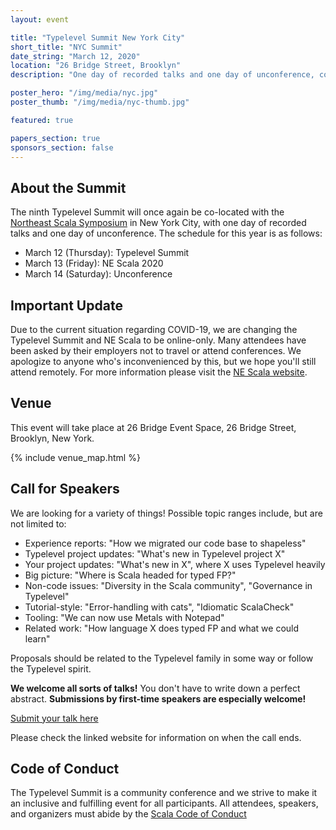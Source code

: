 ```yaml
---
layout: event

title: "Typelevel Summit New York City"
short_title: "NYC Summit"
date_string: "March 12, 2020"
location: "26 Bridge Street, Brooklyn"
description: "One day of recorded talks and one day of unconference, co-located with NE Scala."

poster_hero: "/img/media/nyc.jpg"
poster_thumb: "/img/media/nyc-thumb.jpg"

featured: true

papers_section: true
sponsors_section: false
---
```


## About the Summit

The ninth Typelevel Summit will once again be co-located with the <a href="https://twitter.com/nescalas/status/1201601425211609088">Northeast Scala Symposium</a> in New York City, with one day of recorded talks and one day of unconference.
The schedule for this year is as follows:

* March 12 (Thursday): Typelevel Summit
* March 13 (Friday): NE Scala 2020
* March 14 (Saturday): Unconference

## Important Update

Due to the current situation regarding COVID-19, we are changing the Typelevel Summit and NE Scala to be online-only. Many attendees have been asked by their employers not to travel or attend conferences. We apologize to anyone who's inconvenienced by this, but we hope you'll still attend remotely.
For more information please visit the [NE Scala website](https://nescala.io/).

## Venue

This event will take place at 26 Bridge Event Space, 26 Bridge Street, Brooklyn, New York.

{% include venue_map.html %}

## Call for Speakers

We are looking for a variety of things! Possible topic ranges include, but are not limited to:

  - Experience reports:  "How we migrated our code base to shapeless"
  - Typelevel project updates: "What's new in Typelevel project X"
  - Your project updates: "What's new in X", where X uses Typelevel heavily
  - Big picture: "Where is Scala headed for typed FP?"
  - Non-code issues: "Diversity in the Scala community", "Governance in Typelevel"
  - Tutorial-style: "Error-handling with cats", "Idiomatic ScalaCheck"
  - Tooling: "We can now use Metals with Notepad"
  - Related work: "How language X does typed FP and what we could learn"

Proposals should be related to the Typelevel family in some way or follow the Typelevel spirit.

**We welcome all sorts of talks!** You don't have to write down a perfect abstract. **Submissions by first-time speakers are especially welcome!**

<a class="btn large" href="https://www.papercall.io/typelevel-summit-nyc-2020">Submit your talk here</a>

Please check the linked website for information on when the call ends.

## Code of Conduct

The Typelevel Summit is a community conference and we strive to make it an inclusive and fulfilling event for all participants. All attendees, speakers, and organizers must abide by the [Scala Code of Conduct](https://typelevel.org/code-of-conduct.html)